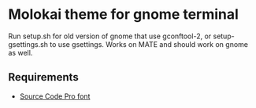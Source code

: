 Molokai theme for gnome terminal
================================

Run setup.sh for old version of gnome that use gconftool-2, or setup-gsettings.sh to use gsettings. Works on MATE and should work on gnome as well.

## Requirements

* [Source Code Pro font](https://github.com/adobe-fonts/source-code-pro)
